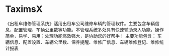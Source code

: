 # TaximsX
 《出租车维修管理系统》适用出租车公司维修车辆的管理软件。主要包含车辆信息、配置管理、车辆公里数等功能。本管理系统多处具有快速辅助录入功能，操作简单，易学、易用；处理功能高效强大，是协助您的好帮手！ 主要功能包含： 车辆信息、配置设置、车辆公里数、保养提醒、维修厂信息、车辆维修登记、维修统计报表
